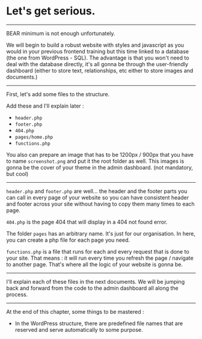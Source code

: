 # Let's get serious.

---

BEAR minimum is not enough unfortunately.

We will begin to build a robust website with styles and javascript as you would in your previous frontend training but this time linked to a database (the one from WordPress - SQL). The advantage is that you won't need to deal with the database directly, it's all gonna be through the user-friendly dashboard (either to store text, relationships, etc either to store images and documents.)

---

First, let's add some files to the structure.

Add these and I'll explain later :

- `header.php`
- `footer.php`
- `404.php`
- `pages/home.php`
- `functions.php`

You also can prepare an image that has to be 1200px / 900px that you have to name `screenshot.png` and put it the root folder as well. This images is gonna be the cover of your theme in the admin dashboard. (not mandatory, but cool)

---

`header.php` and `footer.php` are well... the header and the footer parts you can call in every page of your website so you can have consistent header and footer across your site without having to copy them many times to each page.

`404.php` is the page 404 that will display in a 404 not found error.

The folder `pages` has an arbitrary name. It's just for our organisation. In here, you can create a php file for each page you need.

`functions.php` is a file that runs for each and every request that is done to your site. That means : it will run every time you refresh the page / navigate to another page. That's where all the logic of your website is gonna be.

---

I'll explain each of these files in the next documents. We will be jumping back and forward from the code to the admin dashboard all along the process.

---

At the end of this chapter, some things to be mastered :

- In the WordPress structure, there are predefined file names that are reserved and serve automatically to some purpose.

